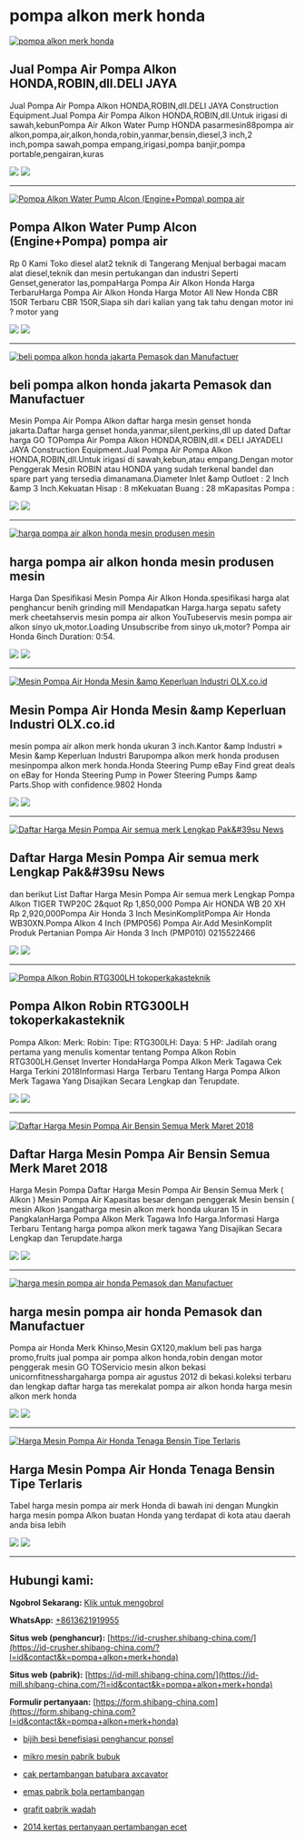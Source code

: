 # pompa alkon merk honda

<a href="https://swt.shibang-china.com/?l=id&img&k=pompa+alkon+merk+honda" target="_blank">![pompa alkon merk honda](http://static.shibang-china.com/all-800x300/160.jpg)</a>

## Jual Pompa Air Pompa Alkon HONDA,ROBIN,dll.DELI JAYA
Jual Pompa Air Pompa Alkon HONDA,ROBIN,dll.DELI JAYA Construction Equipment.Jual Pompa Air Pompa Alkon HONDA,ROBIN,dll.Untuk irigasi di sawah,kebunPompa Air Alkon Water Pump HONDA pasarmesin88pompa air alkon,pompa,air,alkon,honda,robin,yanmar,bensin,diesel,3 inch,2 inch,pompa sawah,pompa empang,irigasi,pompa banjir,pompa portable,pengairan,kuras


<a href="https://whatsapp.shibangsoft.com/WhatsApp.php" target="_blank" title="WhatsApp">![](http://static.shibang-china.com/icon/whatsapp.png)</a> <a href="https://swt.shibang-china.com/?l=id&icon&k=pompa+alkon+merk+honda" target="_blank">![](http://static.shibang-china.com/icon/chat-id.png)</a>

---

<a href="https://swt.shibang-china.com/?l=id&img&k=pompa+alkon+merk+honda" target="_blank">![Pompa Alkon Water Pump Alcon (Engine+Pompa) pompa air](http://static.shibang-china.com/all-800x300/860.jpg)</a>

## Pompa Alkon Water Pump Alcon (Engine+Pompa) pompa air
Rp 0 Kami Toko diesel alat2 teknik di Tangerang Menjual berbagai macam alat diesel,teknik dan mesin pertukangan dan industri Seperti Genset,generator las,pompaHarga Pompa Air Alkon Honda Harga TerbaruHarga Pompa Air Alkon Honda Harga Motor All New Honda CBR 150R Terbaru CBR 150R,Siapa sih dari kalian yang tak tahu dengan motor ini ? motor yang


<a href="https://whatsapp.shibangsoft.com/WhatsApp.php" target="_blank" title="WhatsApp">![](http://static.shibang-china.com/icon/whatsapp.png)</a> <a href="https://swt.shibang-china.com/?l=id&icon&k=pompa+alkon+merk+honda" target="_blank">![](http://static.shibang-china.com/icon/chat-id.png)</a>

---

<a href="https://swt.shibang-china.com/?l=id&img&k=pompa+alkon+merk+honda" target="_blank">![beli pompa alkon honda jakarta Pemasok dan Manufactuer](http://static.shibang-china.com/all-800x300/479.jpg)</a>

## beli pompa alkon honda jakarta Pemasok dan Manufactuer
Mesin Pompa Air Pompa Alkon daftar harga mesin genset honda jakarta.Daftar harga genset honda,yanmar,silent,perkins,dll up dated Daftar harga GO TOPompa Air Pompa Alkon HONDA,ROBIN,dll.« DELI JAYADELI JAYA Construction Equipment.Jual Pompa Air Pompa Alkon HONDA,ROBIN,dll.Untuk irigasi di sawah,kebun,atau empang.Dengan motor Penggerak Mesin ROBIN atau HONDA yang sudah terkenal bandel dan spare part yang tersedia dimanamana.Diameter Inlet &amp Outloet : 2 Inch &amp 3 Inch.Kekuatan Hisap : 8 mKekuatan Buang : 28 mKapasitas Pompa :


<a href="https://whatsapp.shibangsoft.com/WhatsApp.php" target="_blank" title="WhatsApp">![](http://static.shibang-china.com/icon/whatsapp.png)</a> <a href="https://swt.shibang-china.com/?l=id&icon&k=pompa+alkon+merk+honda" target="_blank">![](http://static.shibang-china.com/icon/chat-id.png)</a>

---

<a href="https://swt.shibang-china.com/?l=id&img&k=pompa+alkon+merk+honda" target="_blank">![harga pompa air alkon honda mesin produsen mesin](http://static.shibang-china.com/all-800x300/1213.jpg)</a>

## harga pompa air alkon honda mesin produsen mesin
Harga Dan Spesifikasi Mesin Pompa Air Alkon Honda.spesifikasi harga alat penghancur benih grinding mill Mendapatkan Harga.harga sepatu safety merk cheetahservis mesin pompa air alkon YouTubeservis mesin pompa air alkon sinyo uk,motor.Loading Unsubscribe from sinyo uk,motor? Pompa air Honda 6inch Duration: 0:54.


<a href="https://whatsapp.shibangsoft.com/WhatsApp.php" target="_blank" title="WhatsApp">![](http://static.shibang-china.com/icon/whatsapp.png)</a> <a href="https://swt.shibang-china.com/?l=id&icon&k=pompa+alkon+merk+honda" target="_blank">![](http://static.shibang-china.com/icon/chat-id.png)</a>

---

<a href="https://swt.shibang-china.com/?l=id&img&k=pompa+alkon+merk+honda" target="_blank">![Mesin Pompa Air Honda Mesin &amp Keperluan Industri OLX.co.id](http://static.shibang-china.com/all-800x300/449.jpg)</a>

## Mesin Pompa Air Honda Mesin &amp Keperluan Industri OLX.co.id
mesin pompa air alkon merk honda ukuran 3 inch.Kantor &amp Industri » Mesin &amp Keperluan Industri Barupompa alkon merk honda produsen mesinpompa alkon merk honda.Honda Steering Pump eBay Find great deals on eBay for Honda Steering Pump in Power Steering Pumps &amp Parts.Shop with confidence.9802 Honda


<a href="https://whatsapp.shibangsoft.com/WhatsApp.php" target="_blank" title="WhatsApp">![](http://static.shibang-china.com/icon/whatsapp.png)</a> <a href="https://swt.shibang-china.com/?l=id&icon&k=pompa+alkon+merk+honda" target="_blank">![](http://static.shibang-china.com/icon/chat-id.png)</a>

---

<a href="https://swt.shibang-china.com/?l=id&img&k=pompa+alkon+merk+honda" target="_blank">![Daftar Harga Mesin Pompa Air semua merk Lengkap Pak&#39su News](http://static.shibang-china.com/all-800x300/883.jpg)</a>

## Daftar Harga Mesin Pompa Air semua merk Lengkap Pak&#39su News
dan berikut List Daftar Harga Mesin Pompa Air semua merk Lengkap Pompa Alkon TIGER TWP20C 2&quot Rp 1,850,000 Pompa Air HONDA WB 20 XH Rp 2,920,000Pompa Air Honda 3 Inch MesinKomplitPompa Air Honda WB30XN.Pompa Alkon 4 Inch (PMP056) Pompa Air.Add MesinKomplit Produk Pertanian Pompa Air Honda 3 Inch (PMP010) 0215522466


<a href="https://whatsapp.shibangsoft.com/WhatsApp.php" target="_blank" title="WhatsApp">![](http://static.shibang-china.com/icon/whatsapp.png)</a> <a href="https://swt.shibang-china.com/?l=id&icon&k=pompa+alkon+merk+honda" target="_blank">![](http://static.shibang-china.com/icon/chat-id.png)</a>

---

<a href="https://swt.shibang-china.com/?l=id&img&k=pompa+alkon+merk+honda" target="_blank">![Pompa Alkon Robin RTG300LH tokoperkakasteknik](http://static.shibang-china.com/all-800x300/1509.jpg)</a>

## Pompa Alkon Robin RTG300LH tokoperkakasteknik
Pompa Alkon: Merk: Robin: Tipe: RTG300LH: Daya: 5 HP: Jadilah orang pertama yang menulis komentar tentang Pompa Alkon Robin RTG300LH.Genset Inverter HondaHarga Pompa Alkon Merk Tagawa Cek Harga Terkini 2018Informasi Harga Terbaru Tentang Harga Pompa Alkon Merk Tagawa Yang Disajikan Secara Lengkap dan Terupdate.


<a href="https://whatsapp.shibangsoft.com/WhatsApp.php" target="_blank" title="WhatsApp">![](http://static.shibang-china.com/icon/whatsapp.png)</a> <a href="https://swt.shibang-china.com/?l=id&icon&k=pompa+alkon+merk+honda" target="_blank">![](http://static.shibang-china.com/icon/chat-id.png)</a>

---

<a href="https://swt.shibang-china.com/?l=id&img&k=pompa+alkon+merk+honda" target="_blank">![Daftar Harga Mesin Pompa Air Bensin Semua Merk Maret 2018](http://static.shibang-china.com/all-800x300/1410.jpg)</a>

## Daftar Harga Mesin Pompa Air Bensin Semua Merk Maret 2018
Harga Mesin Pompa Daftar Harga Mesin Pompa Air Bensin Semua Merk ( Alkon ) Mesin Pompa Air Kapasitas besar dengan penggerak Mesin bensin ( mesin Alkon )sangatharga mesin alkon merk honda ukuran 15 in PangkalanHarga Pompa Alkon Merk Tagawa Info Harga.Informasi Harga Terbaru Tentang harga pompa alkon merk tagawa Yang Disajikan Secara Lengkap dan Terupdate.harga


<a href="https://whatsapp.shibangsoft.com/WhatsApp.php" target="_blank" title="WhatsApp">![](http://static.shibang-china.com/icon/whatsapp.png)</a> <a href="https://swt.shibang-china.com/?l=id&icon&k=pompa+alkon+merk+honda" target="_blank">![](http://static.shibang-china.com/icon/chat-id.png)</a>

---

<a href="https://swt.shibang-china.com/?l=id&img&k=pompa+alkon+merk+honda" target="_blank">![harga mesin pompa air honda Pemasok dan Manufactuer](http://static.shibang-china.com/all-800x300/179.jpg)</a>

## harga mesin pompa air honda Pemasok dan Manufactuer
Pompa air Honda Merk Khinso,Mesin GX120,maklum beli pas harga promo,fruits jual pompa air pompa alkon honda,robin dengan motor penggerak mesin GO TOServicio mesin alkon bekasi unicornfitnesshargaharga pompa air agustus 2012 di bekasi.koleksi terbaru dan lengkap daftar harga tas merekalat pompa air alkon honda harga mesin alkon merk honda


<a href="https://whatsapp.shibangsoft.com/WhatsApp.php" target="_blank" title="WhatsApp">![](http://static.shibang-china.com/icon/whatsapp.png)</a> <a href="https://swt.shibang-china.com/?l=id&icon&k=pompa+alkon+merk+honda" target="_blank">![](http://static.shibang-china.com/icon/chat-id.png)</a>

---

<a href="https://swt.shibang-china.com/?l=id&img&k=pompa+alkon+merk+honda" target="_blank">![Harga Mesin Pompa Air Honda Tenaga Bensin Tipe Terlaris](http://static.shibang-china.com/all-800x300/90.jpg)</a>

## Harga Mesin Pompa Air Honda Tenaga Bensin Tipe Terlaris
Tabel harga mesin pompa air merk Honda di bawah ini dengan Mungkin harga mesin pompa Alkon buatan Honda yang terdapat di kota atau daerah anda bisa lebih

<a href="https://whatsapp.shibangsoft.com/WhatsApp.php" target="_blank" title="WhatsApp">![](http://static.shibang-china.com/icon/whatsapp.png)</a> <a href="https://swt.shibang-china.com/?l=id&icon&k=pompa+alkon+merk+honda" target="_blank">![](http://static.shibang-china.com/icon/chat-id.png)</a>

---
## Hubungi kami:

**Ngobrol Sekarang:** [Klik untuk mengobrol](https://swt.shibang-china.com?l=id&contact&k=pompa+alkon+merk+honda)

**WhatsApp:**  [+8613621919955](https://whatsapp.shibangsoft.com/WhatsApp.php)

**Situs web (penghancur):** [https://id-crusher.shibang-china.com/](https://id-crusher.shibang-china.com/?l=id&contact&k=pompa+alkon+merk+honda)

**Situs web (pabrik):** [https://id-mill.shibang-china.com/](https://id-mill.shibang-china.com/?l=id&contact&k=pompa+alkon+merk+honda)

**Formulir pertanyaan:** [https://form.shibang-china.com](https://form.shibang-china.com?l=id&contact&k=pompa+alkon+merk+honda)

* [bijih besi benefisiasi penghancur ponsel](../33/bijih%20besi%20benefisiasi%20penghancur%20ponsel.md)

* [mikro mesin pabrik bubuk](../31/mikro%20mesin%20pabrik%20bubuk.md)

* [cak pertambangan batubara axcavator](../33/cak%20pertambangan%20batubara%20axcavator.md)

* [emas pabrik bola pertambangan](../31/emas%20pabrik%20bola%20pertambangan.md)

* [grafit pabrik wadah](../33/grafit%20pabrik%20wadah.md)

* [2014 kertas pertanyaan pertambangan ecet](../31/2014%20kertas%20pertanyaan%20pertambangan%20ecet.md)